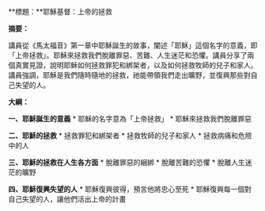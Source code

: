 **標題：**耶穌基督：上帝的拯救

**摘要：**

講員從《馬太福音》第一章中耶穌誕生的故事，闡述「耶穌」這個名字的意義，即「上帝拯救」。耶穌來拯救我們脫離罪惡、苦難、人生迷茫和恐懼。講員分享了兩個真實見證，說明耶穌如何拯救罪犯和綁架者，以及如何拯救牧師的兒子和家人。講員強調，耶穌是我們隨時隨地的拯救，祂能帶領我們走出曠野，並復興那些對自己失望的人。

**大綱：**

**一、耶穌誕生的意義**
    * 耶穌的名字意為「上帝拯救」
    * 耶穌來拯救我們脫離罪惡

**二、耶穌的拯救**
    * 拯救罪犯和綁架者
    * 拯救牧師的兒子和家人
    * 拯救病痛和危險中的人

**三、耶穌的拯救在人生各方面**
    * 脫離罪惡的綑綁
    * 脫離苦難的恐懼
    * 脫離人生迷茫的曠野

**四、耶穌復興失望的人**
    * 耶穌復興彼得，預言他將忠心至死
    * 耶穌復興每一個對自己失望的人，讓他們活出上帝的計畫